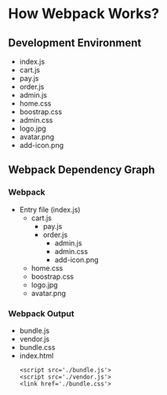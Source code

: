 # How Webpack Works?

## Development Environment

-   index.js
-   cart.js
-   pay.js
-   order.js
-   admin.js
-   home.css
-   boostrap.css
-   admin.css
-   logo.jpg
-   avatar.png
-   add-icon.png

## Webpack Dependency Graph

### Webpack

-   Entry file (index.js)
    -   cart.js
        -   pay.js
        -   order.js
            -   admin.js
            -   admin.css
            -   add-icon.png
    -   home.css
    -   boostrap.css
    -   logo.jpg
    -   avatar.png

### Webpack Output

-   bundle.js
-   vendor.js
-   bundle.css
-   index.html
    ```
    <script src='./bundle.js'>
    <script src='./vendor.js'>
    <link href='./bundle.css'>
    ```
